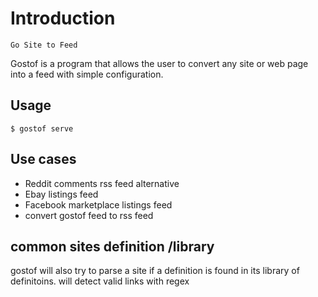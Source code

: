 # Introduction
`Go Site to Feed`  

Gostof is a program that allows the user to convert any site or web page into a feed with simple configuration.

## Usage

	$ gostof serve

## Use cases
- Reddit comments rss feed alternative
- Ebay listings feed
- Facebook marketplace listings feed
- convert gostof feed to rss feed

## common sites definition /library
gostof will also try to parse a site if a definition is found in its library of definitoins.
will detect valid links with regex
